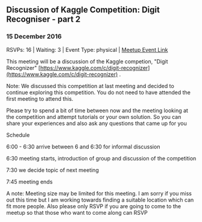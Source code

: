 ## Discussion of Kaggle Competition: Digit Recogniser - part 2
### 15 December 2016
RSVPs: 16 | Waiting: 3 | Event Type: physical | [Meetup Event Link](https://www.meetup.com/Data-Science-Discussion-Auckland/events/235974446)

This meeting will be a discussion of the Kaggle competion, "Digit Recognizer" [https://www.kaggle.com/c/digit-recognizer](https://www.kaggle.com/c/digit-recognizer) .

Note: We discussed this competition at last meeting and decided to continue exploring this competition. You do not need to have attended the first meeting to attend this.

Please try to spend a bit of time between now and the meeting looking at the competition and attempt tutorials or your own solution. So you can share your experiences and also ask any questions that came up for you

Schedule

6:00 - 6:30 arrive between 6 and 6:30 for informal discussion

6:30 meeting starts, introduction of group and discussion of the competition

7:30 we decide topic of next meeting

7:45 meeting ends

A note: Meeting size may be limited for this meeting. I am sorry if you miss out this time but I am working towards finding a suitable location which can fit more people. Also please only RSVP if you are going to come to the meetup so that those who want to come along can RSVP
